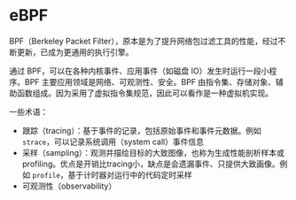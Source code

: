 # eBPF

BPF（Berkeley Packet Filter），原本是为了提升网络包过滤工具的性能，经过不断更新，已成为更通用的执行引擎。

通过 BPF，可以在各种内核事件、应用事件（如磁盘 IO）发生时运行一段小程序。BPF 主要应用领域是网络、可观测性、安全。BPF 由指令集、存储对象、辅助函数组成。因为采用了虚拟指令集规范，因此可以看作是一种虚拟机实现。

一些术语：

- 跟踪（tracing）：基于事件的记录，包括原始事件和事件元数据。例如 `strace`，可以记录系统调用（system call）事件信息
- 采样（sampling）：观测并描绘目标的大致图像，也称为生成性能剖析样本或 profiling。优点是开销比tracing小，缺点是会遗漏事件、只提供大致画像。例如 `profile`，基于计时器对运行中的代码定时采样
- 可观测性（observability）